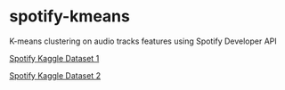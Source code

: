 # spotify-kmeans
K-means clustering on audio tracks features using Spotify Developer API

[Spotify Kaggle Dataset 1](https://www.kaggle.com/mrmorj/dataset-of-songs-in-spotify)

[Spotify Kaggle Dataset 2](https://www.kaggle.com/vatsalmavani/music-recommendation-system-using-spotify-dataset/data)
